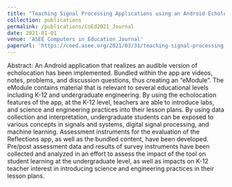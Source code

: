 ```yaml
---
title: "Teaching Signal Processing Applications using an Android Echolocation App"
collection: publications
permalink: /publications/CoEd2021_Journal
date: 2021-01-01
venue: 'ASEE Computers in Education Journal'
paperurl: 'https://coed.asee.org/2021/03/31/teaching-signal-processing-applications-using-an-android-echolocation-app/'
---
```


Abstract: An Android application that realizes an audible version of echolocation has been implemented. Bundled within the app are videos, notes, problems, and discussion questions, thus creating an “eModule”. The eModule contains material that is relevant to several educational levels including K-12 and undergraduate engineering. By using the echolocation features of the app, at the K-12 level, teachers are able to introduce labs, and science and engineering practices into their lesson plans. By using data collection and interpretation, undergraduate students can be exposed to various concepts in signals and systems, digital signal processing, and machine learning. Assessment instruments for the evaluation of the Reflections app, as well as the bundled content, have been developed. Pre/post assessment data and results of survey instruments have been collected and analyzed in an effort to assess the impact of the tool on student learning at the undergraduate level, as well as impacts on K-12 teacher interest in introducing science and engineering practices in their lesson plans.
